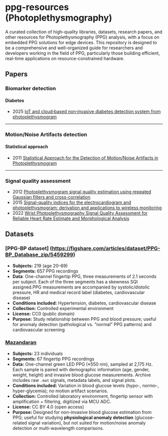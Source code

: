 # ppg-resources (Photoplethysmography)

A curated collection of high-quality libraries, datasets, research papers, and other resources for Photoplethysmography (PPG) analysis, with a focus on embedded PPG solutions for edge devices. This repository is designed to be a comprehensive and well-organized guide for researchers and developers working in the field of PPG, particularly those building efficient, real-time applications on resource-constrained hardware.



## Papers 

### Biomarker detection
 #### Diabetes
 - 2025 [IoT and cloud‑based non‑invasive diabetes detection system from photoplethysmogram](https://www.researchgate.net/publication/391736513_IoT_and_cloud-based_non-invasive_diabetes_detection_system_from_photoplethysmogram)

---
### Motion/Noise Artifacts detection
 #### Statistical approach
 - 2011 [Statistical Approach for the Detection of Motion/Noise Artifacts in Photoplethysmogram](https://pubmed.ncbi.nlm.nih.gov/22255454/)

---
### Signal quality assessment

- 2012 [Photoplethysmogram signal quality estimation using repeated Gaussian filters and cross-correlation](https://iopscience.iop.org/article/10.1088/0967-3334/33/10/1617)
- 2015 [Signal-quality indices for the electrocardiogram and photoplethysmogram: derivation and applications to wireless monitoring](https://pubmed.ncbi.nlm.nih.gov/25069129/)
- 2022 [Wrist Photoplethysmography Signal Quality Assessment for Reliable Heart Rate Estimate and Morphological Analysis](https://pubmed.ncbi.nlm.nih.gov/35957395/)


## Datasets

### [PPG-BP dataset] (https://figshare.com/articles/dataset/PPG-BP_Database_zip/5459299)
- **Subjects:** 219 (age 20–89)  
- **Segments:** 657 PPG recordings
- **Data**: One-channel fingertip PPG, three measurements of 2.1 seconds per subject. Each of the three segments has a skewness SQI assigned.PPG measurements are accompanied by systolic/distolic pressure, HR and medical record label (diabetes, cardiovascular disease)
- **Conditions included:** Hypertension, diabetes, cardiovascular disease  
- **Collection:** Controlled experimental environment  
- **License:** CC0 (public domain)  
- **Purpose:** Study relationship between PPG and blood pressure; useful for anomaly detection (pathological vs. “normal” PPG patterns) and cardiovascular screening
  
### [Mazandaran](https://data.mendeley.com/datasets/37pm7jk7jn/2)

- **Subjects:** 23 individuals  
- **Segments:** 67 fingertip PPG recordings  
- **Data:** One-channel green LED PPG (≈550 nm), sampled at 2,175 Hz. Each sample is paired with demographic information (age, gender, weight, height) and invasive blood glucose measurements. Archive includes raw `.mat` signals, metadata labels, and signal plots.  
- **Conditions included:** Variation in blood glucose levels (hypo-, normo-, hyper-glycemia); no motion artifact scenarios.  
- **Collection:** Controlled laboratory environment, fingertip sensor with amplification + filtering, digitized via MCU ADC.  
- **License:** CC BY 4.0 (open access)  
- **Purpose:** Designed for non-invasive blood glucose estimation from PPG; useful for studying **physiological anomaly detection** (glucose-related signal variation), but not suited for motion/noise anomaly detection or multi-wavelength comparisons.  
